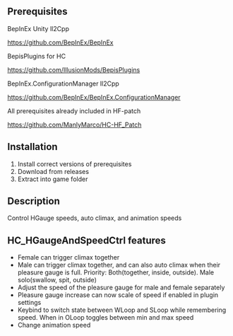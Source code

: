 ## Prerequisites
BepInEx Unity Il2Cpp

https://github.com/BepInEx/BepInEx


BepisPlugins for HC

https://github.com/IllusionMods/BepisPlugins


BepInEx.ConfigurationManager Il2Cpp

https://github.com/BepInEx/BepInEx.ConfigurationManager


All prerequisites already included in HF-patch

https://github.com/ManlyMarco/HC-HF_Patch

## Installation
1. Install correct versions of prerequisites
2. Download from releases
3. Extract into game folder

## Description
Control HGauge speeds, auto climax, and animation speeds

## HC_HGaugeAndSpeedCtrl features
- Female can trigger climax together
- Male can trigger climax together, and can also auto climax when their pleasure gauge is full. Priority: Both(together, inside, outside). Male solo(swallow, spit, outside)
- Adjust the speed of the pleasure gauge for male and female separately
- Pleasure gauge increase can now scale of speed if enabled in plugin settings
- Keybind to switch state between WLoop and SLoop while remembering speed. When in OLoop toggles between min and max speed
- Change animation speed
